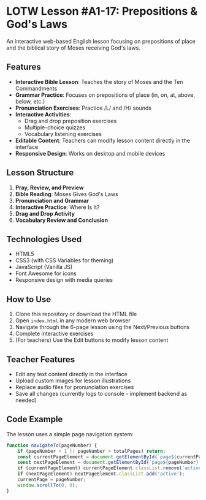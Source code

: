 # LOTW Lesson #A1-17: Prepositions & God's Laws

An interactive web-based English lesson focusing on prepositions of place and the biblical story of Moses receiving God's laws.

## Features

- **Interactive Bible Lesson**: Teaches the story of Moses and the Ten Commandments
- **Grammar Practice**: Focuses on prepositions of place (in, on, at, above, below, etc.)
- **Pronunciation Exercises**: Practice /L/ and /H/ sounds
- **Interactive Activities**:
  - Drag and drop preposition exercises
  - Multiple-choice quizzes
  - Vocabulary listening exercises
- **Editable Content**: Teachers can modify lesson content directly in the interface
- **Responsive Design**: Works on desktop and mobile devices

## Lesson Structure

1. **Pray, Review, and Preview**
2. **Bible Reading**: Moses Gives God's Laws
3. **Pronunciation and Grammar**
4. **Interactive Practice**: Where Is It?
5. **Drag and Drop Activity**
6. **Vocabulary Review and Conclusion**

## Technologies Used

- HTML5
- CSS3 (with CSS Variables for theming)
- JavaScript (Vanilla JS)
- Font Awesome for icons
- Responsive design with media queries

## How to Use

1. Clone this repository or download the HTML file
2. Open `index.html` in any modern web browser
3. Navigate through the 6-page lesson using the Next/Previous buttons
4. Complete interactive exercises
5. (For teachers) Use the Edit buttons to modify lesson content

## Teacher Features

- Edit any text content directly in the interface
- Upload custom images for lesson illustrations
- Replace audio files for pronunciation exercises
- Save all changes (currently logs to console - implement backend as needed)

## Code Example

The lesson uses a simple page navigation system:

```javascript
function navigateTo(pageNumber) {
    if (pageNumber < 1 || pageNumber > totalPages) return;
    const currentPageElement = document.getElementById(`page${currentPage}`);
    const nextPageElement = document.getElementById(`page${pageNumber}`);
    if (currentPageElement) currentPageElement.classList.remove('active');
    if (nextPageElement) nextPageElement.classList.add('active');
    currentPage = pageNumber;
    window.scrollTo(0, 0);
}
